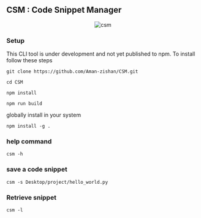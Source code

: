 ## CSM : Code Snippet Manager

<div align="center">
  
![csm](https://github.com/Aman-zishan/CSM/assets/55238388/b08503f7-087b-47ae-9cc5-6d4d75350a05)


</div>

### Setup

This CLI tool is under development and not yet published to npm. To install follow these steps

```
git clone https://github.com/Aman-zishan/CSM.git
```

```
cd CSM
```

```
npm install 
```

```
npm run build
```

globally install in your system

```
npm install -g .
```

### help command

```
csm -h
```

### save a code snippet

```
csm -s Desktop/project/hello_world.py
```

### Retrieve snippet

```
csm -l

```



